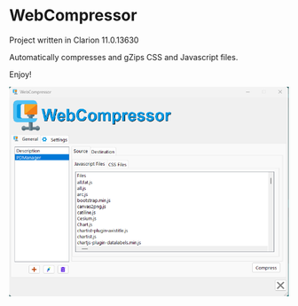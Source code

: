 # WebCompressor

Project written in Clarion 11.0.13630

Automatically compresses and gZips CSS and Javascript files.

Enjoy!

<img src="https://github.com/donridley1972/WebCompressor/blob/main/Screenshots/MainWindow.png" width=800/>
